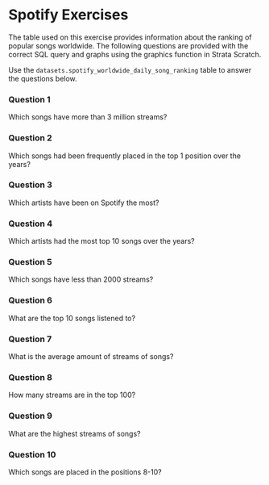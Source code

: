 # Spotify Exercises

The table used on this exercise provides information about the ranking of popular songs worldwide. The following questions are provided with the correct SQL query and graphs using the graphics function in Strata Scratch.

Use the `datasets.spotify_worldwide_daily_song_ranking` table to answer the questions below.

### Question 1
Which songs have more than 3 million streams?

### Question 2
Which songs had been frequently placed in the top 1 position over the years?

### Question 3
Which artists have been on Spotify the most?

### Question 4
Which artists had the most top 10 songs over the years?

### Question 5
Which songs have less than 2000 streams?

### Question 6
What are the top 10 songs listened to?

### Question 7
What is the average amount of streams of songs?

### Question 8
How many streams are in the top 100?  

### Question 9
What are the highest streams of songs? 

### Question 10
Which songs are placed in the positions 8-10?
